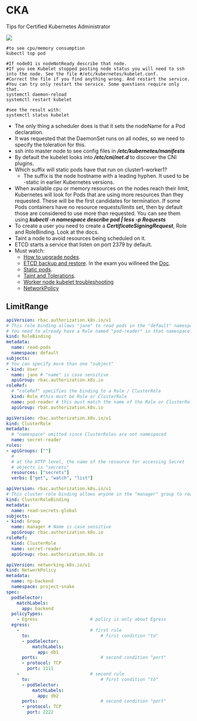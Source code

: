 # CKA 

Tips for Certified Kubernetes Administrator

![](https://i.ibb.co/dcczHBp/kube.png)

```
#to see cpu/memory consumption
kubectl top pod

#If node01 is nodeNotReady describe that node. 
#If you see Kubelet stopped posting node status you will need to ssh into the node. See the file #/etc/kubernetes/kubelet.conf. 
#Correct the file if you find anything wrong. And restart the service. 
#You can try only restart the service. Some questions require only that.
systemctl daemon-reload
systemctl restart kubelet

#see the result with:
systemctl status kubelet
```

 * The only thing a scheduler does is that it sets the nodeName for a Pod declaration.
 * It was requested that the DaemonSet runs on all nodes, so we need to specify the toleration for this.
 * ssh into master node to see config files in ***/etc/kubernetes/manifests***
 * By default the kubelet looks into ***/etc/cni/net.d*** to discover the CNI plugins. 
 * Which suffix will static pods have that run on cluster1-worker1?
   * The suffix is the node hostname with a leading hyphen. It used to be -static in earlier Kubernetes versions.
 * When available cpu or memory resources on the nodes reach their limit, Kubernetes will look for Pods that are using more resources than they requested. These will be the first candidates for termination. If some Pods containers have no resource requests/limits set, then by default those are considered to use more than requested. You can see them using ***kubectl -n namespace describe pod | less -p Requests***
 * To create a user you need to create a ***CertificateSigningRequest***, Role and RoleBinding. Look at the docs.
 * Taint a node to avoid resources being scheduled on it. 
 * ETCD starts a service that listen on port 2379 by default.
 * Must watch:
   * [How to upgrade nodes](https://www.youtube.com/watch?v=3jcIN_TOc6E&ab_channel=AlokKumar).
   * [ETCD backup and restore](https://www.youtube.com/watch?v=mODkt1OJDew&ab_channel=AlokKumar). In the exam you willneed the [Doc](https://kubernetes.io/docs/tasks/administer-cluster/configure-upgrade-etcd/#backing-up-an-etcd-cluster).
   * [Static pods](https://www.youtube.com/watch?v=Vm_Q95RJJPU&ab_channel=AlokKumar).
   * [Taint and Tolerations](https://www.youtube.com/watch?v=_5xNAk4jOFs&ab_channel=AlokKumar).
   * [Worker node kubelet troubleshooting](https://www.youtube.com/watch?v=xvavhBWy0bI&ab_channel=MyCloudTutorials)
   * [NetworkPolicy](https://www.youtube.com/watch?v=KK49iNc_W4I&ab_channel=MyCloudTutorials)
## LimitRange

```yaml
apiVersion: rbac.authorization.k8s.io/v1
# This role binding allows "jane" to read pods in the "default" namespace.
# You need to already have a Role named "pod-reader" in that namespace.
kind: RoleBinding
metadata:
  name: read-pods
  namespace: default
subjects:
# You can specify more than one "subject"
- kind: User
  name: jane # "name" is case sensitive
  apiGroup: rbac.authorization.k8s.io
roleRef:
  # "roleRef" specifies the binding to a Role / ClusterRole
  kind: Role #this must be Role or ClusterRole
  name: pod-reader # this must match the name of the Role or ClusterRole you wish to bind to
  apiGroup: rbac.authorization.k8s.io
```

```yaml
apiVersion: rbac.authorization.k8s.io/v1
kind: ClusterRole
metadata:
  # "namespace" omitted since ClusterRoles are not namespaced
  name: secret-reader
rules:
- apiGroups: [""]
  #
  # at the HTTP level, the name of the resource for accessing Secret
  # objects is "secrets"
  resources: ["secrets"]
  verbs: ["get", "watch", "list"]
  ```

```yaml
apiVersion: rbac.authorization.k8s.io/v1
# This cluster role binding allows anyone in the "manager" group to read secrets in any namespace.
kind: ClusterRoleBinding
metadata:
  name: read-secrets-global
subjects:
- kind: Group
  name: manager # Name is case sensitive
  apiGroup: rbac.authorization.k8s.io
roleRef:
  kind: ClusterRole
  name: secret-reader
  apiGroup: rbac.authorization.k8s.io
```

```yaml
apiVersion: networking.k8s.io/v1
kind: NetworkPolicy
metadata:
  name: np-backend
  namespace: project-snake
spec:
  podSelector:
    matchLabels:
      app: backend
  policyTypes:
    - Egress                    # policy is only about Egress
  egress:
    -                           # first rule
      to:                           # first condition "to"
      - podSelector:
          matchLabels:
            app: db1
      ports:                        # second condition "port"
      - protocol: TCP
        port: 1111
    -                           # second rule
      to:                           # first condition "to"
      - podSelector:
          matchLabels:
            app: db2
      ports:                        # second condition "port"
      - protocol: TCP
        port: 2222
```
